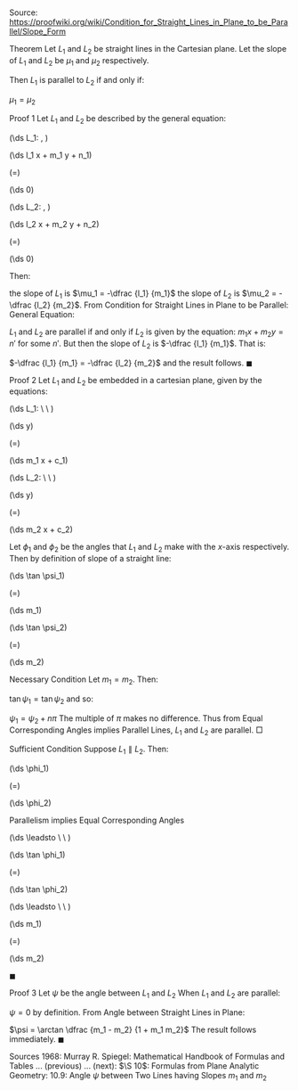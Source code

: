 # 

Source: https://proofwiki.org/wiki/Condition_for_Straight_Lines_in_Plane_to_be_Parallel/Slope_Form



Theorem
Let $L_1$ and $L_2$ be straight lines in the Cartesian plane.
Let the slope of $L_1$ and $L_2$ be $\mu_1$ and $\mu_2$ respectively.

Then $L_1$ is parallel to $L_2$ if and only if:

$\mu_1 = \mu_2$


Proof 1
Let $L_1$ and $L_2$ be described by the general equation: 










\(\ds L_1: \, \)



\(\ds l_1 x + m_1 y + n_1\)

\(=\)







\(\ds 0\)
















\(\ds L_2: \, \)



\(\ds l_2 x + m_2 y + n_2\)

\(=\)







\(\ds 0\)










Then:

the slope of $L_1$ is $\mu_1 = -\dfrac {l_1} {m_1}$
the slope of $L_2$ is $\mu_2 = -\dfrac {l_2} {m_2}$.
From Condition for Straight Lines in Plane to be Parallel: General Equation:

$L_1$ and $L_2$ are parallel if and only if $L_2$ is given by the equation:
$m_1 x + m_2 y = n'$
for some $n'$.
But then the slope of $L_2$ is $-\dfrac {l_1} {m_1}$.
That is:

$-\dfrac {l_1} {m_1} = -\dfrac {l_2} {m_2}$
and the result follows.
$\blacksquare$


Proof 2
Let $L_1$ and $L_2$ be embedded in a cartesian plane, given by the equations:








\(\ds L_1: \ \ \)





\(\ds y\)

\(=\)







\(\ds m_1 x + c_1\)














\(\ds L_2: \ \ \)





\(\ds y\)

\(=\)







\(\ds m_2 x + c_2\)










Let $\phi_1$ and $\phi_2$ be the angles that $L_1$ and $L_2$ make with the $x$-axis respectively.
Then by definition of slope of a straight line:














\(\ds \tan \psi_1\)

\(=\)







\(\ds m_1\)




















\(\ds \tan \psi_2\)

\(=\)







\(\ds m_2\)











Necessary Condition
Let $m_1 = m_2$.
Then:

$\tan \psi_1 = \tan \psi_2$
and so:

$\psi_1 = \psi_2 + n \pi$
The multiple of $\pi$ makes no difference.
Thus from Equal Corresponding Angles implies Parallel Lines, $L_1$ and $L_2$ are parallel.
$\Box$


Sufficient Condition
Suppose $L_1 \parallel L_2$.
Then:














\(\ds \phi_1\)

\(=\)







\(\ds \phi_2\)





Parallelism implies Equal Corresponding Angles








\(\ds \leadsto \ \ \)





\(\ds \tan \phi_1\)

\(=\)







\(\ds \tan \phi_2\)














\(\ds \leadsto \ \ \)





\(\ds m_1\)

\(=\)







\(\ds m_2\)









$\blacksquare$


Proof 3
Let $\psi$ be the angle between $L_1$ and $L_2$
When $L_1$ and $L_2$ are parallel:

$\psi = 0$
by definition.
From Angle between Straight Lines in Plane:

$\psi = \arctan \dfrac {m_1 - m_2} {1 + m_1 m_2}$
The result follows immediately.
$\blacksquare$


Sources
1968: Murray R. Spiegel: Mathematical Handbook of Formulas and Tables ... (previous) ... (next): $\S 10$: Formulas from Plane Analytic Geometry: $10.9$: Angle $\psi$ between Two Lines having Slopes $m_1$ and $m_2$




